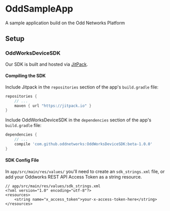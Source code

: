 # OddSampleApp
A sample application build on the Odd Networks Platform

## Setup

### OddWorksDeviceSDK

Our SDK is built and hosted via [JitPack](https://jitpack.io).

#### Compiling the SDK

Include Jitpack in the `repositories` section of the app's `build.gradle` file:

```groovy
repositories {
    // ...
    maven { url "https://jitpack.io" }
}
```

Include OddWorksDeviceSDK in the `dependencies` section of the app's `build.gradle` file:

```groovy
dependencies {
    // ...
    compile 'com.github.oddnetworks:OddWorksDeviceSDK:beta-1.0.0'
}
```

#### SDK Config File

In `app/src/main/res/values/` you'll need to create an `sdk_strings.xml` file, or add your Oddworks REST API Access Token as a string resource.

    // app/src/main/res/values/sdk_strings.xml
    <?xml version="1.0" encoding="utf-8"?>
    <resources>
        <string name="x_access_token">your-x-access-token-here</string>
    </resources>

